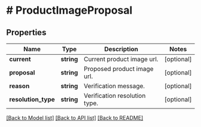 # # ProductImageProposal

## Properties

Name | Type | Description | Notes
------------ | ------------- | ------------- | -------------
**current** | **string** | Current product image url. | [optional]
**proposal** | **string** | Proposed product image url. | [optional]
**reason** | **string** | Verification message. | [optional]
**resolution_type** | **string** | Verification resolution type. | [optional]

[[Back to Model list]](../../README.md#models) [[Back to API list]](../../README.md#endpoints) [[Back to README]](../../README.md)
